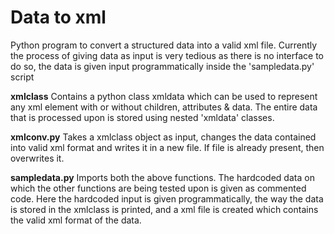 # Data to xml
Python program to convert a structured data into a valid xml file.
Currently the process of giving data as input is very tedious as there is no interface to do so, the data is given input programmatically inside the 'sampledata.py' script

**xmlclass**
Contains a python class xmldata which can be used to represent any xml element with or without children, attributes & data. The entire data that is processed upon is stored using nested 'xmldata' classes.

**xmlconv.py**
Takes a xmlclass object as input, changes the data contained into valid xml format and writes it in a new file. If file is already present, then overwrites it.

**sampledata.py**
Imports both the above functions. The hardcoded data on which the other functions are being tested upon is given as commented code. Here the hardcoded input is given programmatically, the way the data is stored in the xmlclass is printed, and a xml file is created which contains the valid xml format of the data.
